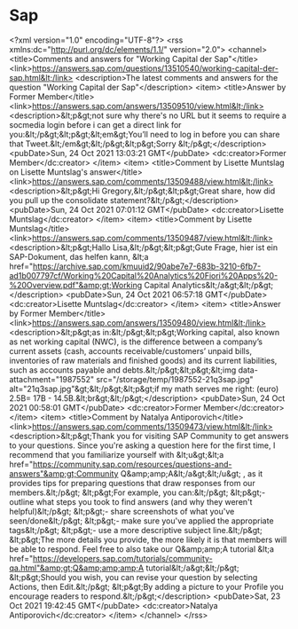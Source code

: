 # Sap
&lt;?xml version="1.0" encoding="UTF-8"?> &lt;rss xmlns:dc="http://purl.org/dc/elements/1.1/" version="2.0">   &lt;channel>     &lt;title>Comments and answers for "Working Capital der Sap"&lt;/title>     &lt;link>https://answers.sap.com/questions/13510540/working-capital-der-sap.html&lt;/link>     &lt;description>The latest comments and answers for the question "Working Capital der Sap"&lt;/description>     &lt;item>       &lt;title>Answer by Former Member&lt;/title>       &lt;link>https://answers.sap.com/answers/13509510/view.html&lt;/link>       &lt;description>&amp;lt;p&amp;gt;not sure why there's no URL but it seems to require a socmedia login before i can get a direct link for you:&amp;lt;/p&amp;gt;&amp;lt;p&amp;gt;&amp;lt;em&amp;gt;You’ll need to log in before you can share that Tweet.&amp;lt;/em&amp;gt;&amp;lt;/p&amp;gt;&amp;lt;p&amp;gt;Sorry &amp;lt;/p&amp;gt;&lt;/description>       &lt;pubDate>Sun, 24 Oct 2021 13:03:21 GMT&lt;/pubDate>       &lt;dc:creator>Former Member&lt;/dc:creator>     &lt;/item>     &lt;item>       &lt;title>Comment by Lisette Muntslag on Lisette Muntslag's answer&lt;/title>       &lt;link>https://answers.sap.com/comments/13509488/view.html&lt;/link>       &lt;description>&amp;lt;p&amp;gt;Hi Gregory,&amp;lt;/p&amp;gt;&amp;lt;p&amp;gt;Great share, how did you pull up the consolidate statement?&amp;lt;/p&amp;gt;&lt;/description>       &lt;pubDate>Sun, 24 Oct 2021 07:01:12 GMT&lt;/pubDate>       &lt;dc:creator>Lisette Muntslag&lt;/dc:creator>     &lt;/item>     &lt;item>       &lt;title>Comment by Lisette Muntslag&lt;/title>       &lt;link>https://answers.sap.com/comments/13509487/view.html&lt;/link>       &lt;description>&amp;lt;p&amp;gt;Hallo Lisa,&amp;lt;/p&amp;gt;&amp;lt;p&amp;gt;Gute Frage, hier ist ein SAP-Dokument, das helfen kann, &amp;lt;a href="https://archive.sap.com/kmuuid2/90abe7e7-683b-3210-6fb7-ad1b007797cf/Working%20Capital%20Analytics%20Fiori%20Apps%20-%20Overview.pdf"&amp;gt;Working Capital Analytics&amp;lt;/a&amp;gt;&amp;lt;/p&amp;gt;&lt;/description>       &lt;pubDate>Sun, 24 Oct 2021 06:57:18 GMT&lt;/pubDate>       &lt;dc:creator>Lisette Muntslag&lt;/dc:creator>     &lt;/item>     &lt;item>       &lt;title>Answer by Former Member&lt;/title>       &lt;link>https://answers.sap.com/answers/13509480/view.html&lt;/link>       &lt;description>&amp;lt;p&amp;gt;as in:&amp;lt;/p&amp;gt;&amp;lt;p&amp;gt;Working capital, also known as net working capital (NWC), is the difference between a company’s current assets  (cash, accounts receivable/customers’ unpaid bills, inventories of raw materials and finished goods) and its current liabilities, such as accounts payable and debts.&amp;lt;/p&amp;gt;&amp;lt;p&amp;gt;&amp;lt;img data-attachment="1987552" src="/storage/temp/1987552-21q3sap.jpg" alt="21q3sap.jpg"&amp;gt;&amp;lt;/p&amp;gt;&amp;lt;p&amp;gt;if my math serves me right: (euro) 2.5B= 17B - 14.5B.&amp;lt;br&amp;gt;&amp;lt;/p&amp;gt;&lt;/description>       &lt;pubDate>Sun, 24 Oct 2021 00:58:01 GMT&lt;/pubDate>       &lt;dc:creator>Former Member&lt;/dc:creator>     &lt;/item>     &lt;item>       &lt;title>Comment by Natalya Antiporovich&lt;/title>       &lt;link>https://answers.sap.com/comments/13509473/view.html&lt;/link>       &lt;description>&amp;lt;p&amp;gt;Thank you for visiting SAP Community to get answers to your questions. Since you're asking a question here for the first time, I recommend that you familiarize yourself with &amp;lt;u&amp;gt;&amp;lt;a href="https://community.sap.com/resources/questions-and-answers"&amp;gt;Community Q&amp;amp;amp;A&amp;lt;/a&amp;gt;&amp;lt;/u&amp;gt; , as it provides tips for preparing questions that draw responses from our members.&amp;lt;/p&amp;gt;  &amp;lt;p&amp;gt;For example, you can:&amp;lt;/p&amp;gt;  &amp;lt;p&amp;gt;- outline what steps you took to find answers (and why they weren't helpful)&amp;lt;/p&amp;gt;  &amp;lt;p&amp;gt;- share screenshots of what you've seen/done&amp;lt;/p&amp;gt;  &amp;lt;p&amp;gt;- make sure you've applied the appropriate tags&amp;lt;/p&amp;gt;  &amp;lt;p&amp;gt;- use a more descriptive subject line.&amp;lt;/p&amp;gt;  &amp;lt;p&amp;gt;The more details you provide, the more likely it is that members will be able to respond. Feel free to also take our Q&amp;amp;amp;A  tutorial &amp;lt;a href="https://developers.sap.com/tutorials/community-qa.html"&amp;gt;Q&amp;amp;amp;A tutorial&amp;lt;/a&amp;gt;&amp;lt;/p&amp;gt;  &amp;lt;p&amp;gt;Should you wish, you can revise your question by selecting Actions, then Edit.&amp;lt;/p&amp;gt;  &amp;lt;p&amp;gt;By adding a picture to your Profile you encourage readers to respond.&amp;lt;/p&amp;gt;&lt;/description>       &lt;pubDate>Sat, 23 Oct 2021 19:42:45 GMT&lt;/pubDate>       &lt;dc:creator>Natalya Antiporovich&lt;/dc:creator>     &lt;/item>   &lt;/channel> &lt;/rss>
